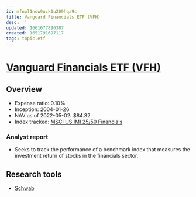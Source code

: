 ```yaml
---
id: mfnwl1now9uck1u209hqa9c
title: Vanguard Financials ETF (VFH)
desc: ''
updated: 1661677896387
created: 1651791697117
tags: topic.etf
---
```

# [Vanguard Financials ETF (VFH)](https://etfdb.com/etf/VFH/#etf-ticker-profile)

## Overview

- Expense ratio: 0.10%
- Inception: 2004-01-26
- NAV as of 2022-05-02: $84.32
- Index tracked: [MSCI US IMI 25/50 Financials](https://etfdb.com/index/msci-us-imi-2550-financials/)

### Analyst report

- Seeks to track the performance of a benchmark index that measures the investment return of stocks in the financials sector.

## Research tools

- [Schwab](https://www.schwab.com/research/etfs/quotes/summary/vfh)

